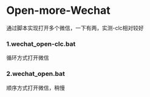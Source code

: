 # Open-more-Wechat
通过脚本实现打开多个微信，一下有两，实测-clc相对较好

### 1.wechat_open-clc.bat
循环方式打开微信

### 2.wechat_open.bat
顺序方式打开微信，稍慢
